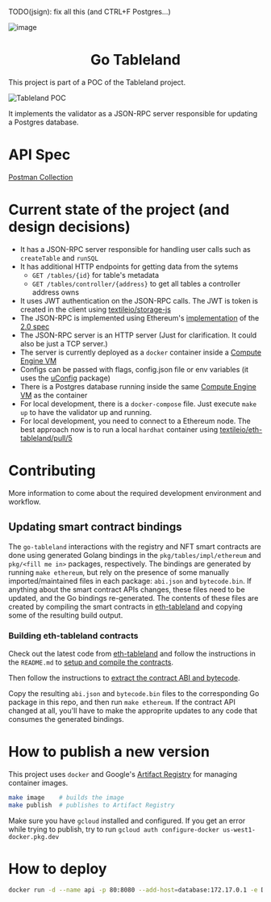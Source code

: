 TODO(jsign): fix all this (and CTRL+F Postgres...)

![image](https://user-images.githubusercontent.com/6136245/153219831-53b05f19-1ac2-4523-b564-0686e2078d4d.png)
<h1 align="center">Go Tableland</h1>

This project is part of a POC of the Tableland project.

![Tableland POC](https://user-images.githubusercontent.com/1233473/147493247-4710159a-86f3-4e80-8e4e-36ba7499eafc.png)

It implements the validator as a JSON-RPC server responsible for updating a Postgres database.

# API Spec

[Postman Collection](https://www.postman.com/aviation-participant-86342471/workspace/my-workspace/collection/18493329-068ef574-afde-4057-926c-ebee6628315c)

# Current state of the project (and design decisions)

- It has a JSON-RPC server responsible for handling user calls such as `createTable` and `runSQL`
- It has additional HTTP endpoints for getting data from the sytems
  - `GET /tables/{id}` for table's metadata
  - `GET /tables/controller/{address}` to get all tables a controller address owns
- It uses JWT authentication on the JSON-RPC calls. The JWT is token is created in the client using [textileio/storage-js](https://github.com/textileio/storage-js/blob/main/packages/eth/src/index.ts#L66)
- The JSON-RPC is implemented using Ethereum's [implementation](https://pkg.go.dev/github.com/ethereum/go-ethereum/rpc) of the [2.0 spec](https://www.jsonrpc.org/specification)
- The JSON-RPC server is an HTTP server (Just for clarification. It could also be just a TCP server.)
- The server is currently deployed as a `docker` container inside a [Compute Engine VM](https://console.cloud.google.com/compute/instances?project=textile-310716&authuser=1)
- Configs can be passed with flags, config.json file or env variables (it uses the [uConfig](https://github.com/omeid/uconfig) package)
- There is a Postgres database running inside the same [Compute Engine VM](https://console.cloud.google.com/compute/instances?project=textile-310716&authuser=1) as the container
- For local development, there is a `docker-compose` file. Just execute `make up` to have the validator up and running.
- For local development, you need to connect to a Ethereum node. The best approach now is to run a local `hardhat` container using [textileio/eth-tableland/pull/5](https://github.com/textileio/eth-tableland/pull/5)

# Contributing

More information to come about the required development environment and workflow.

## Updating smart contract bindings

The `go-tableland` interactions with the registry and NFT smart contracts are done using generated Golang bindings in the `pkg/tables/impl/ethereum` and `pkg/<fill me in>` packages, respectively. The bindings are generated by running `make ethereum`, but rely on the presence of some manually imported/maintained files in each package: `abi.json` and `bytecode.bin`. If anything about the smart contract APIs changes, these files need to be updated, and the Go bindings re-generated. The contents of these files are created by compiling the smart contracts in [eth-tableland](https://github.com/textileio/eth-tableland) and copying some of the resulting build output.

### Building eth-tableland contracts

Check out the latest code from [eth-tableland](https://github.com/textileio/eth-tableland) and follow the instructions in the `README.md` to [setup and compile the contracts](https://github.com/textileio/eth-tableland/blob/main/README.md#building-the-client).

Then follow the instructions to [extract the contract ABI and bytecode](https://github.com/textileio/eth-tableland/blob/main/README.md#extacting-the-abi-and-bytecode).

Copy the resulting `abi.json` and `bytecode.bin` files to the corresponding Go package in this repo, and then run `make ethereum`. If the contract API changed at all, you'll have to make the approprite updates to any code that consumes the generated bindings.

# How to publish a new version

This project uses `docker` and Google's [Artifact Registry](https://console.cloud.google.com/artifacts?authuser=1&project=textile-310716) for managing container images.

```bash
make image    # builds the image
make publish  # publishes to Artifact Registry
```

Make sure you have `gcloud` installed and configured.
If you get an error while trying to publish, try to run `gcloud auth configure-docker us-west1-docker.pkg.dev`

# How to deploy

```bash
docker run -d --name api -p 80:8080 --add-host=database:172.17.0.1 -e DB_HOST=database -e DB_PASS=[[PASSWORD]] -e DB_USER=validator -e DB_NAME=tableland -e DB_PORT=5432 -e REGISTRY_ETHENDPOINT=http://tableland.com:8545 -e REGISTRY_CONTRACTADDRESS=0xe7f1725E7734CE288F8367e1Bb143E90bb3F0512 [[IMAGE]]
```
